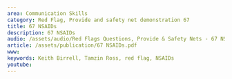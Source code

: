 ```yaml
---
area: Communication Skills
category: Red Flag, Provide and safety net demonstration 67
title: 67 NSAIDs
description: 67 NSAIDs
audio: /assets/audio/Red Flags Questions, Provide & Safety Nets - 67 NSAIDs - MQ.mp3
article: /assets/publication/67 NSAIDs.pdf
www: 
keywords: Keith Birrell, Tamzin Ross, red flag, NSAIDs
youtube: 
--- 
```

